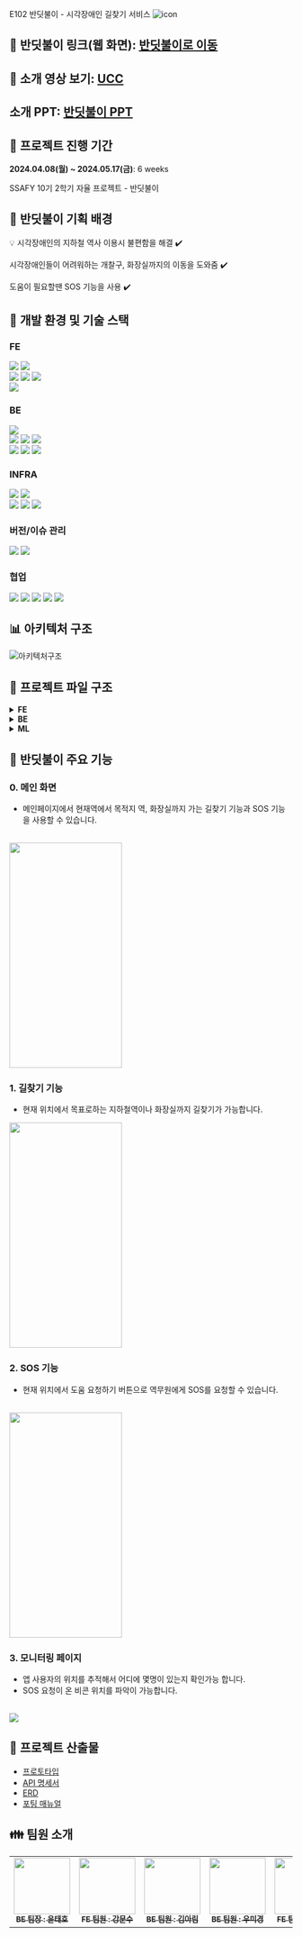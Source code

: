 E102 반딧불이 - 시각장애인 길찾기 서비스
![icon](./readme_files/icon.png)

## :link: 반딧불이 링크(웹 화면): [반딧불이로 이동](https://banditbul.co.kr)
## :cinema: 소개 영상 보기: [UCC](https://www.youtube.com/watch?v=SGRwzu0fXKk)
## 소개 PPT: [반딧불이 PPT](https://www.miricanvas.com/v/137htix)

## :date: 프로젝트 진행 기간
**2024.04.08(월) ~ 2024.05.17(금)**: 6 weeks

SSAFY 10기 2학기 자율 프로젝트 - 반딧불이


## :cherry_blossom: 반딧불이 기획 배경
:bulb: 시각장애인의 지하철 역사 이용시 불편함을 해결 :heavy_check_mark:

시각장애인들이 어려워하는 개찰구, 화장실까지의 이동을 도와줌 :heavy_check_mark:

도움이 필요할땐 SOS 기능을 사용 :heavy_check_mark:

## :hammer: 개발 환경 및 기술 스택
### FE
<img src="https://img.shields.io/badge/JavaScript-F7DF1E?style=for-the-badge&logo=JavaScript&logoColor=white">
<img src="https://img.shields.io/badge/Tailwind_CSS-38B2AC?style=for-the-badge&logo=tailwind-css&logoColor=white"><br>
<img src="https://img.shields.io/badge/React-20232A?style=for-the-badge&logo=react&logoColor=61DAFB">
<img src="https://img.shields.io/badge/typescript-3178C6?style=for-the-badge&logo=typescript&logoColor=white">
<img src="https://img.shields.io/badge/Node.js-43853D?style=for-the-badge&logo=node.js&logoColor=white"><br>
<img src="https://img.shields.io/badge/flutter-02569B?style=for-the-badge&logo=flutter&logoColor=white">

### BE
<img src="https://img.shields.io/badge/Java-ED8B00?style=for-the-badge&logo=openjdk&logoColor=white"><br>
<img src="https://img.shields.io/badge/springboot-6DB33F?style=for-the-badge&logo=springboot&logoColor=white">
<img src="https://img.shields.io/badge/Hibernate-59666C?style=for-the-badge&logo=Hibernate&logoColor=white">
<img src="https://img.shields.io/badge/Gradle-02303A.svg?style=for-the-badge&logo=Gradle&logoColor=white"><br>
<img src="https://img.shields.io/badge/POSTGRESQL-4169E1?style=for-the-badge&logo=postgresql&logoColor=white">
<img src="https://img.shields.io/badge/redis-%23DD0031.svg?&style=for-the-badge&logo=redis&logoColor=white">
<img src="https://img.shields.io/badge/Spring_Security-6DB33F?style=for-the-badge&logo=Spring-Security&logoColor=white">

### INFRA
<img src="https://img.shields.io/badge/amazonec2-FF9900?style=for-the-badge&logo=amazonec2&logoColor=white">
<img src="https://img.shields.io/badge/amazonrds-527FFF?style=for-the-badge&logo=amazonrds&logoColor=white"><br>
<img src="https://img.shields.io/badge/Jenkins-D24939?style=for-the-badge&logo=Jenkins&logoColor=white">
<img src="https://img.shields.io/badge/docker-%230db7ed.svg?style=for-the-badge&logo=docker&logoColor=white">

<img src="https://img.shields.io/badge/nginx-009639?style=for-the-badge&logo=nginx&logoColor=white">

### 버전/이슈 관리
<img src="https://img.shields.io/badge/GitLab-330F63?style=for-the-badge&logo=gitlab&logoColor=white"> <img src="https://img.shields.io/badge/GIT-E44C30?style=for-the-badge&logo=git&logoColor=white">


### 협업
<img src="https://img.shields.io/badge/Mattermost-0058CC?style=for-the-badge&logo=Mattermost&logoColor=white"> <img src="https://img.shields.io/badge/Gerrit-EEEEEE?style=for-the-badge&logo=gerrit&logoColor=white"/>
<img src="https://img.shields.io/badge/Figma-F24E1E?style=for-the-badge&logo=figma&logoColor=white">
<img src="https://img.shields.io/badge/Notion-%23000000.svg?style=for-the-badge&logo=notion&logoColor=white">
<img src="https://img.shields.io/badge/Jira-0052CC?style=for-the-badge&logo=Jira&logoColor=white">


## :bar_chart: 아키텍처 구조
![아키텍처구조](./readme_files/아키텍처구조도.png)

## :file_folder: 프로젝트 파일 구조

<details>
<summary><b>FE</b></summary>
<pre>
<code>
여기구조도 넣어야함
</code>
</pre>
</details>


<details>
<summary><b>BE</b></summary>
<pre>
<code>
여기 구조도 넣어야함
 </code>
 </pre>
</details>


<details>
<summary><b>ML</b></summary>
<pre>
<code>
</code>
</pre>
</details>


## :sparkler: 반딧불이 주요 기능
### 0. 메인 화면
- 메인페이지에서 현재역에서 목적지 역, 화장실까지 가는 길찾기 기능과 SOS 기능을 사용할 수 있습니다.
<br>
<img src="./readme_files/메인페이지.jpg" width="200px" height="400px">

### 1. 길찾기 기능
- 현재 위치에서 목표로하는 지하철역이나 화장실까지 길찾기가 가능합니다.
<img src="./readme_files/길안내.gif" width="200px" height="400px">

### 2. SOS 기능
- 현재 위치에서 도움 요청하기 버튼으로 역무원에게 SOS를 요청할 수 있습니다.
<br>
<img src="./readme_files/도움요청접수.gif" width="200px" height="400px">

### 3. 모니터링 페이지
- 앱 사용자의 위치를 추적해서 어디에 몇명이 있는지 확인가능 합니다.
- SOS 요청이 온 비콘 위치를 파악이 가능합니다.
<br>
<img src="./readme_files/sos.png">


## :memo: 프로젝트 산출물
- [프로토타입](https://www.figma.com/design/1NuhYsXKYgQ7yBdlf5K6bw/%EB%B0%98%EB%94%A7%EB%B6%88%EC%9D%B4?node-id=0-1&t=0te8ipivObtRz7Pq-0)
- [API 명세서](https://www.notion.so/ca30758094e2428d8c77a3b9a2d7967c?v=488b4874a45f42b7bc9de9bb810dc361)
- [ERD](https://www.erdcloud.com/d/M6pxrgNRqzHRv6Sqa)
- [포팅 매뉴얼](https://lab.ssafy.com/s10-final/S10P31E102/-/blob/master/exec/%ED%8F%AC%ED%8C%85%EB%A7%A4%EB%89%B4%EC%96%BC.md?ref_type=heads)


## :family: 팀원 소개
<table>
  <tbody>
    <tr>
      <td align="center"><a href="https://github.com/ttaho"><img src="./readme_files/윤태호.png" width="100px;" alt=""/><br /><sub><b>BE 팀장 : 윤태호</b></sub></a><br /></td>
      <td align="center"><a href="https://github.com/MunsooKang"><img src="./readme_files/강문수.png" width="100px;" alt=""/><br /><sub><b>FE 팀원 : 강문수</b></sub></a><br /></td>
      <td align="center"><a href="https://github.com/arim-kim"><img src="./readme_files/김아림.png" width="100px;" alt=""/><br /><sub><b>BE 팀원 : 김아림</b></sub></a><br /></td>
      <td align="center"><a href="https://github.com/makie082"><img src="./readme_files/우미경.png" width="100px;" alt=""/><br /><sub><b>BE 팀원 : 우미경</b></sub></a><br /></td>
      <td align="center"><a href="https://github.com/dogfish000"><img src="./readme_files/윤태우.png" width="100px;" alt=""/><br /><sub><b>FE 팀원 : 윤태우</b></sub></a><br /></td>
      <td align="center"><a href="https://github.com/RaelJung"><img src="./readme_files/정라엘.png" width="100px;" alt=""/><br /><sub><b>FE 팀원 : 정라엘</b></sub></a><br /></td>
    </tr>
  </tbody>
</table>